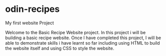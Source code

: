 # odin-recipes
My first website Project

Welcome to the Basic Recipe Website project. In this project i will be building a basic recipe website. Once I have completed this project, I will be able to demonstrate skills i have learnt so far including using HTML to build the website itself and using CSS to style the website.
